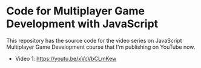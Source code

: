 # Code for Multiplayer Game Development with JavaScript

This repository has the source code for the video series on JavaScript Multiplayer Game Development 
course that I'm publishing on YouTube now. 

- Video 1: https://youtu.be/xVcVbCLmKew
